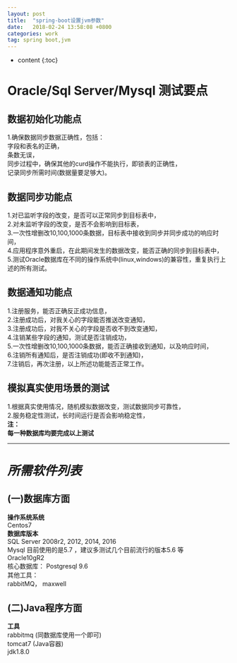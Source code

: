 ```yaml
---
layout: post
title:  "spring-boot设置jvm参数"
date:   2018-02-24 13:58:08 +0800
categories: work
tag: spring boot,jvm
---
```


* content
{:toc}

  

Oracle/Sql Server/Mysql 测试要点
==

**数据初始化功能点**  
--
1.确保数据同步数据正确性，包括：  
字段和表名的正确，  
条数无误，  
同步过程中，确保其他的curd操作不能执行，即锁表的正确性，  
记录同步所需时间(数据量要足够大)。  

**数据同步功能点**  
--
1.对已监听字段的改变，是否可以正常同步到目标表中，  
2.对未监听字段的改变，是否不会影响到目标表，  
3.一次性增删改10,100,1000条数据，目标表中接收到同步并同步成功的响应时间，  
4.应用程序意外重启，在此期间发生的数据改变，能否正确的同步到目标表中，  
5.测试Oracle数据库在不同的操作系统中(linux,windows)的兼容性，重复执行上述的所有测试。  

**数据通知功能点**  
--
1.注册服务，能否正确反正成功信息，   
2.注册成功后，对我关心的字段能否推送改变通知，  
3.注册成功后，对我不关心的字段是否收不到改变通知，  
4.注销某些字段的通知，测试是否注销成功，  
5.一次性增删改10,100,1000条数据，能否正确接收到通知，以及响应时间，  
6.注销所有通知后，是否注销成功(即收不到通知)，  
7.注销后，再次注册，以上所述功能能否正常工作。  

**模拟真实使用场景的测试**  
--
1.根据真实使用情况，随机模拟数据改变，测试数据同步可靠性，  
2.服务稳定性测试，长时间运行是否会影响稳定性，  
**注：**  
**每一种数据库均要完成以上测试**  

---

***所需软件列表***
==

(一)数据库方面
--
**操作系统系统**  
Centos7  
**数据库版本**  
SQL Server 2008r2, 2012, 2014, 2016  
Mysql 目前使用的是5.7 ，建议多测试几个目前流行的版本5.6 等  
Oracle10gR2  
核心数据库：
Postgresql 9.6  
其他工具：  
rabbitMQ， maxwell

(二)Java程序方面
--
**工具**  
rabbitmq (同数据库使用一个即可)  
tomcat7 (Java容器)  
jdk1.8.0 


